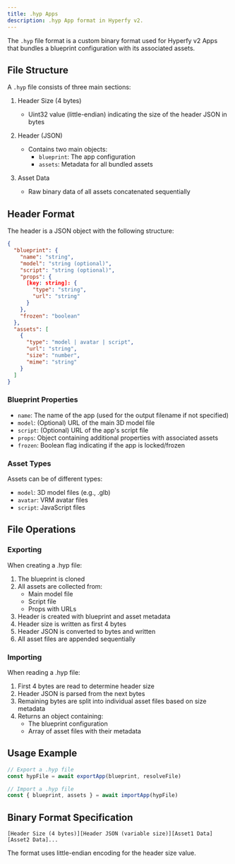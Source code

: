 ```yaml
---
title: .hyp Apps
description: .hyp App format in Hyperfy v2.
---
```


The `.hyp` file format is a custom binary format used for Hyperfy v2 Apps that bundles a blueprint configuration with its associated assets.

## File Structure

A `.hyp` file consists of three main sections:

1. Header Size (4 bytes)
   - Uint32 value (little-endian) indicating the size of the header JSON in bytes

2. Header (JSON)
   - Contains two main objects:
     - `blueprint`: The app configuration
     - `assets`: Metadata for all bundled assets

3. Asset Data
   - Raw binary data of all assets concatenated sequentially

## Header Format

The header is a JSON object with the following structure:

```json
{
  "blueprint": {
    "name": "string",
    "model": "string (optional)",
    "script": "string (optional)",
    "props": {
      [key: string]: {
        "type": "string",
        "url": "string"
      }
    },
    "frozen": "boolean"
  },
  "assets": [
    {
      "type": "model | avatar | script",
      "url": "string",
      "size": "number",
      "mime": "string"
    }
  ]
}
```

### Blueprint Properties

- `name`: The name of the app (used for the output filename if not specified)
- `model`: (Optional) URL of the main 3D model file
- `script`: (Optional) URL of the app's script file
- `props`: Object containing additional properties with associated assets
- `frozen`: Boolean flag indicating if the app is locked/frozen

### Asset Types

Assets can be of different types:
- `model`: 3D model files (e.g., .glb)
- `avatar`: VRM avatar files
- `script`: JavaScript files

## File Operations

### Exporting

When creating a .hyp file:
1. The blueprint is cloned
2. All assets are collected from:
   - Main model file
   - Script file
   - Props with URLs
3. Header is created with blueprint and asset metadata
4. Header size is written as first 4 bytes
5. Header JSON is converted to bytes and written
6. All asset files are appended sequentially

### Importing

When reading a .hyp file:
1. First 4 bytes are read to determine header size
2. Header JSON is parsed from the next bytes
3. Remaining bytes are split into individual asset files based on size metadata
4. Returns an object containing:
   - The blueprint configuration
   - Array of asset files with their metadata

## Usage Example

```javascript
// Export a .hyp file
const hypFile = await exportApp(blueprint, resolveFile)

// Import a .hyp file
const { blueprint, assets } = await importApp(hypFile)
```

## Binary Format Specification

```
[Header Size (4 bytes)][Header JSON (variable size)][Asset1 Data][Asset2 Data]...
```

The format uses little-endian encoding for the header size value.